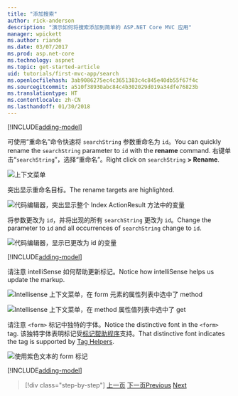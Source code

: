 ```yaml
---
title: "添加搜索"
author: rick-anderson
description: "演示如何将搜索添加到简单的 ASP.NET Core MVC 应用"
manager: wpickett
ms.author: riande
ms.date: 03/07/2017
ms.prod: asp.net-core
ms.technology: aspnet
ms.topic: get-started-article
uid: tutorials/first-mvc-app/search
ms.openlocfilehash: 3ab9086275ec4c3651383c4c845e40db55f67f4c
ms.sourcegitcommit: a510f38930abc84c4b302029d019a34dfe76823b
ms.translationtype: HT
ms.contentlocale: zh-CN
ms.lasthandoff: 01/30/2018
---
```

[!INCLUDE[adding-model](../../includes/mvc-intro/search1.md)]

<span data-ttu-id="593f9-103">可使用“重命名”命令快速将 `searchString` 参数重命名为 `id`。</span><span class="sxs-lookup"><span data-stu-id="593f9-103">You can quickly rename the `searchString` parameter to `id` with the **rename** command.</span></span> <span data-ttu-id="593f9-104">右键单击“`searchString`”，选择“重命名”。</span><span class="sxs-lookup"><span data-stu-id="593f9-104">Right click on `searchString` **> Rename**.</span></span>

![上下文菜单](search/_static/rename.png)

<span data-ttu-id="593f9-106">突出显示重命名目标。</span><span class="sxs-lookup"><span data-stu-id="593f9-106">The rename targets are highlighted.</span></span>

![代码编辑器，突出显示整个 Index ActionResult 方法中的变量](search/_static/rename2.png)

<span data-ttu-id="593f9-108">将参数更改为 `id`，并将出现的所有 `searchString` 更改为 `id`。</span><span class="sxs-lookup"><span data-stu-id="593f9-108">Change the parameter to `id` and all occurrences of `searchString` change to `id`.</span></span>

![代码编辑器，显示已更改为 id 的变量](search/_static/rename3.png)

[!INCLUDE[adding-model](../../includes/mvc-intro/search2.md)]

<span data-ttu-id="593f9-110">请注意 intelliSense 如何帮助更新标记。</span><span class="sxs-lookup"><span data-stu-id="593f9-110">Notice how intelliSense helps us update the markup.</span></span>

![Intellisense 上下文菜单，在 form 元素的属性列表中选中了 method](search/_static/int_m.png)

![Intellisense 上下文菜单，在 method 属性值列表中选中了 get](search/_static/int_get.png)

<span data-ttu-id="593f9-113">请注意 `<form>` 标记中独特的字体。</span><span class="sxs-lookup"><span data-stu-id="593f9-113">Notice the distinctive font in the `<form>` tag.</span></span> <span data-ttu-id="593f9-114">该独特字体表明标记受[标记帮助程序](../../mvc/views/tag-helpers/intro.md)支持。</span><span class="sxs-lookup"><span data-stu-id="593f9-114">That distinctive font indicates the tag is supported by [Tag Helpers](../../mvc/views/tag-helpers/intro.md).</span></span>

![使用紫色文本的 form 标记](search/_static/th_font.png)

[!INCLUDE[adding-model](../../includes/mvc-intro/search3.md)]

>[!div class="step-by-step"]
<span data-ttu-id="593f9-116">[上一页](controller-methods-views.md)
[下一页](new-field.md)</span><span class="sxs-lookup"><span data-stu-id="593f9-116">[Previous](controller-methods-views.md)
[Next](new-field.md)</span></span>  
